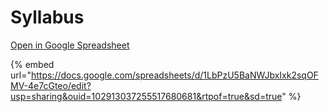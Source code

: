 # Syllabus

[Open in Google Spreadsheet](https://docs.google.com/spreadsheets/d/1LbPzU5BaNWJbxIxk2sqOFMV-4e7cGteo/edit?gid=1264579071#gid=1264579071)

{% embed url="https://docs.google.com/spreadsheets/d/1LbPzU5BaNWJbxIxk2sqOFMV-4e7cGteo/edit?usp=sharing&ouid=102913037255517680681&rtpof=true&sd=true" %}
